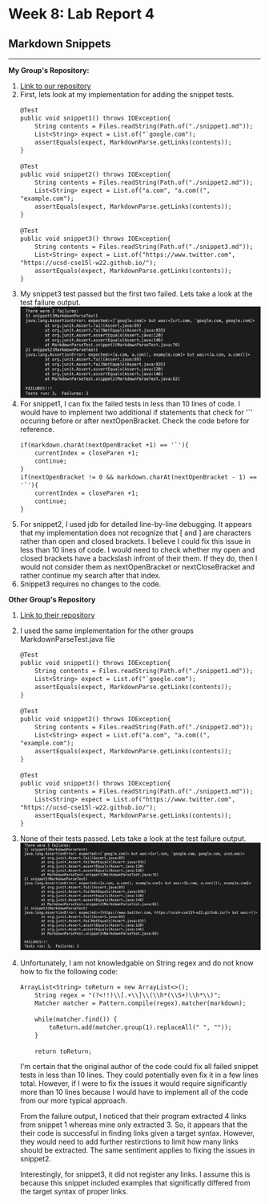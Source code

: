 # Week 8: Lab Report 4
 
## Markdown Snippets

---
**My Group's Repository:**

1. [Link to our repository](https://github.com/kneeko97/markdown-parse.git)
2. First, lets look at my implementation for adding the snippet tests. 
    ```
    @Test 
    public void snippet1() throws IOException{
        String contents = Files.readString(Path.of("./snippet1.md"));
        List<String> expect = List.of("`google.com");
        assertEquals(expect, MarkdownParse.getLinks(contents));
    }

    @Test
    public void snippet2() throws IOException{
        String contents = Files.readString(Path.of("./snippet2.md"));
        List<String> expect = List.of("a.com", "a.com((", "example.com");
        assertEquals(expect, MarkdownParse.getLinks(contents));
    }

    @Test
    public void snippet3() throws IOException{
        String contents = Files.readString(Path.of("./snippet3.md"));
        List<String> expect = List.of("https://www.twitter.com", "https://ucsd-cse15l-w22.github.io/");
        assertEquals(expect, MarkdownParse.getLinks(contents));
    }
    ```
3. My snippet3 test passed but the first two failed. Lets take a look at the test failure output.
    ![snippet1 and snippet2 failure](mySnippetFailure.png)
4. For snippet1, I can fix the failed tests in less than 10 lines of code. I would have to implement two additional if statements that check for '`' occuring before or after nextOpenBracket. Check the code before for reference.
    ```
    if(markdown.charAt(nextOpenBracket +1) == '`'){
        currentIndex = closeParen +1;
        continue;
    }
    if(nextOpenBracket != 0 && markdown.charAt(nextOpenBracket - 1) == '`'){
        currentIndex = closeParen +1;
        continue;
    }
    ```
5. For snippet2, I used jdb for detailed line-by-line debugging. It appears that my implementation does not
recognize that \[ and \] are characters rather than open and closed brackets. I believe I could fix this issue in less than 10 lines of code. I would need to check whether my open and closed brackets have a backslash infront of their them. If they do, then I would not consider them as nextOpenBracket or nextCloseBracket and rather continue my search after that index. 
6. Snippet3 requires no changes to the code.


**Other Group's Repository**
1. [Link to their repository](https://github.com/atruong39/markdown-parse.git)

2. I used the same implementation for the other groups MarkdownParseTest.java file
    ```
    @Test 
    public void snippet1() throws IOException{
        String contents = Files.readString(Path.of("./snippet1.md"));
        List<String> expect = List.of("`google.com");
        assertEquals(expect, MarkdownParse.getLinks(contents));
    }

    @Test
    public void snippet2() throws IOException{
        String contents = Files.readString(Path.of("./snippet2.md"));
        List<String> expect = List.of("a.com", "a.com((", "example.com");
        assertEquals(expect, MarkdownParse.getLinks(contents));
    }

    @Test
    public void snippet3() throws IOException{
        String contents = Files.readString(Path.of("./snippet3.md"));
        List<String> expect = List.of("https://www.twitter.com", "https://ucsd-cse15l-w22.github.io/");
        assertEquals(expect, MarkdownParse.getLinks(contents));
    }
    ```
3. None of their tests passed. Lets take a look at the test failure output.
    ![snippet1, snippet2, and snippet3 failure message](otherSnippetFailure.png)
4. Unfortunately, I am not knowledgable on String regex and do not know how to fix the following code: 
    ```
    ArrayList<String> toReturn = new ArrayList<>();
        String regex = "(?<!!)\\[.+\\]\\(\\h*(\\S+)\\h*\\)";
        Matcher matcher = Pattern.compile(regex).matcher(markdown);

        while(matcher.find()) {
            toReturn.add(matcher.group(1).replaceAll(" ", ""));
        }

        return toReturn;
    ```
    I'm certain that the original author of the code could fix all failed snippet tests in less than 10 lines. They could potentially even fix it in a few lines total. However, if I were to fix the issues it would require significantly more than 10 lines because I would have to implement all of the code from our more typical approach.

    From the failure output, I noticed that their program extracted 4 links from snippet 1 whereas mine only extracted 3. So, it appears that the their code is successful in finding links given a target syntax. However, they would need to add further restirctions to limit how many links should be extracted. The same sentiment applies to fixing the issues in snippet2.

    Interestingly, for snippet3, it did not register any links. I assume this is because this snippet included examples that significatly differed from the target syntax of proper links.